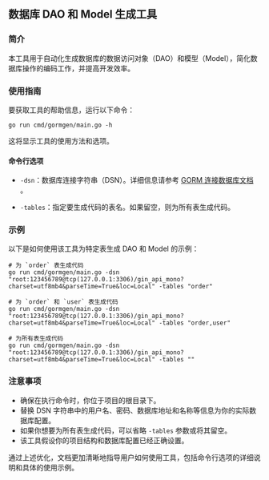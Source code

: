 ## 数据库 DAO 和 Model 生成工具

### 简介

本工具用于自动化生成数据库的数据访问对象（DAO）和模型（Model），简化数据库操作的编码工作，并提高开发效率。

### 使用指南

要获取工具的帮助信息，运行以下命令：

```shell
go run cmd/gormgen/main.go -h
```

这将显示工具的使用方法和选项。

#### 命令行选项

- `-dsn`：数据库连接字符串（DSN）。详细信息请参考 [GORM 连接数据库文档](https://gorm.io/docs/connecting_to_the_database.html) 。

- `-tables`：指定要生成代码的表名。如果留空，则为所有表生成代码。

### 示例

以下是如何使用该工具为特定表生成 DAO 和 Model 的示例：

```shell
# 为 `order` 表生成代码
go run cmd/gormgen/main.go -dsn "root:123456789@tcp(127.0.0.1:3306)/gin_api_mono?charset=utf8mb4&parseTime=True&loc=Local" -tables "order"

# 为 `order` 和 `user` 表生成代码
go run cmd/gormgen/main.go -dsn "root:123456789@tcp(127.0.0.1:3306)/gin_api_mono?charset=utf8mb4&parseTime=True&loc=Local" -tables "order,user"

# 为所有表生成代码
go run cmd/gormgen/main.go -dsn "root:123456789@tcp(127.0.0.1:3306)/gin_api_mono?charset=utf8mb4&parseTime=True&loc=Local" -tables ""
```

### 注意事项

- 确保在执行命令时，你位于项目的根目录下。
- 替换 DSN 字符串中的用户名、密码、数据库地址和名称等信息为你的实际数据库配置。
- 如果你想要为所有表生成代码，可以省略 `-tables` 参数或将其留空。
- 该工具假设你的项目结构和数据库配置已经正确设置。

通过上述优化，文档更加清晰地指导用户如何使用工具，包括命令行选项的详细说明和具体的使用示例。
